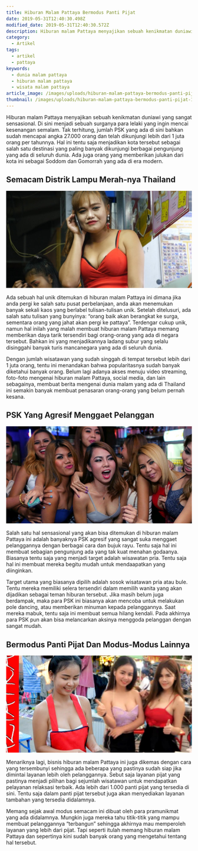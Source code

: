 ```yaml
---
title: Hiburan Malam Pattaya Bermodus Panti Pijat
date: 2019-05-31T12:40:30.498Z
modified_date: 2019-05-31T12:40:30.572Z
description: Hiburan malam Pattaya menyajikan sebuah kenikmatan duniawi yang sangat sensasional. Di sini menjadi sebuah surganya para lelaki.
category:
  - Artikel
tags:
  - artikel
  - pattaya
keywords:
  - dunia malam pattaya
  - hiburan malam pattaya
  - wisata malam pattaya
article_image: /images/uploads/hiburan-malam-pattaya-bermodus-panti-pijat-3.jpg
thumbnail: /images/uploads/hiburan-malam-pattaya-bermodus-panti-pijat-1-009.jpg
---
```

Hiburan malam Pattaya menyajikan sebuah kenikmatan duniawi yang sangat sensasional. Di sini menjadi sebuah surganya para lelaki yang ingin mencai kesenangan semalam. Tak terhitung, jumlah PSK yang ada di sini bahkan sudah mencapai angka 27.000 orang dan telah dikunjungi lebih dari 1 juta orang per tahunnya. Hal ini tentu saja menjadikan kota tersebut sebagai salah satu destinasi yang paling banyak dikunjungi berbagai pengunjung yang ada di seluruh dunia. Ada juga orang yang memberikan julukan dari kota ini sebagai Soddom dan Gomorrah yang ada di era modern.



## Semacam Distrik Lampu Merah-nya Thailand

![Hiburan Malam Pattaya Bermodus Panti Pijat](/images/uploads/hiburan-malam-pattaya-bermodus-panti-pijat-3.jpg)

Ada sebuah hal unik ditemukan di hiburan malam Pattaya ini dimana jika anda pergi ke salah satu pusat perbelanjaan, anda akan menemukan banyak sekali kaos yang berlabel tulisan-tulisan unik. Setelah ditelusuri, ada salah satu tulisan yang bunyinya: “orang baik akan berangkat ke surga, sementara orang yang jahat akan pergi ke pattaya”. Terdengar cukup unik, namun hal inilah yang malah membuat hiburan malam Pattaya memang memberikan daya tarik tersendiri bagi orang-orang yang ada di negara tersebut. Bahkan ini yang menjadikannya ladang subur yang selalu disinggahi banyak turis mancanegara yang ada di seluruh dunia.

Dengan jumlah wisatawan yang sudah singgah di tempat tersebut lebih dari 1 juta orang, tentu ini menandakan bahwa popularitasnya sudah banyak diketahui banyak orang. Belum lagi adanya akses menuju video streaming, foto-foto mengenai hiburan malam Pattaya, social media, dan lain sebagainya, membuat berita mengenai dunia malam yang ada di Thailand ini semakin banyak membuat penasaran orang-orang yang belum pernah kesana. 



## PSK Yang Agresif Menggaet Pelanggan

![Hiburan Malam Pattaya Bermodus Panti Pijat](/images/uploads/hiburan-malam-pattaya-bermodus-panti-pijat-1.jpg)

Salah satu hal sensasional yang akan bisa ditemukan di hiburan malam Pattaya ini adalah banyaknya PSK agresif yang sangat suka menggaet pelanggannya dengan berbagai cara dan bujuk rayu. Tentu saja hal ini membuat sebagian pengunjung ada yang tak kuat menahan godaanya. Biasanya tentu saja yang menjadi target adalah wisawatan pria. Tentu saja hal ini membuat mereka begitu mudah untuk mendaapatkan yang diinginkan. 

Target utama yang biasanya dipilih adalah sosok wisatawan pria atau bule. Tentu mereka memiliki selera tersendiri dalam memilih wanita yang akan dijadikan sebagai teman hiburan tersebut. Jika masih belum juga berdampak, maka para PSK ini biasanya akan mencoba untuk melakukan pole dancing, atau memberikan minuman kepada pelanggannya. Saat mereka mabuk, tentu saja ini membuat semua hilang kendali. Pada akhirnya para PSK pun akan bisa melancarkan aksinya menggoda pelanggan dengan sangat mudah.



## Bermodus Panti Pijat Dan Modus-Modus Lainnya

![Hiburan Malam Pattaya Bermodus Panti Pijat](/images/uploads/hiburan-malam-pattaya-bermodus-panti-pijat-2.jpg)

Menariknya lagi, bisnis hiburan malam Pattaya ini juga dikemas dengan cara yang tersembunyi sehingga ada beberapa yang pastinya sudah siap jika dimintai layanan lebih oleh pelanggannya. Sebut saja layanan pijat yang pastinya menjadi pilihan bagi sejumlah wisatawan untuk mendapatkan pelayanan relaksasi terbaik. Ada lebih dari 1.000 panti pijat yang tersedia di sini. Tentu saja dalam panti pijat tersebut juga akan menyediakan layanan tambahan yang tersedia didalamnya. 

Memang sejak awal modus semacam ini dibuat oleh para pramunikmat yang ada didalamnya. Mungkin juga mereka tahu titik-titik yang mampu membuat pelanggannya “terbangun” sehingga akhirnya mau memperoleh layanan yang lebih dari pijat. Tapi seperti itulah memang hiburan malam Pattaya dan sepertinya kini sudah banyak orang yang mengetahui tentang hal tersebut.
